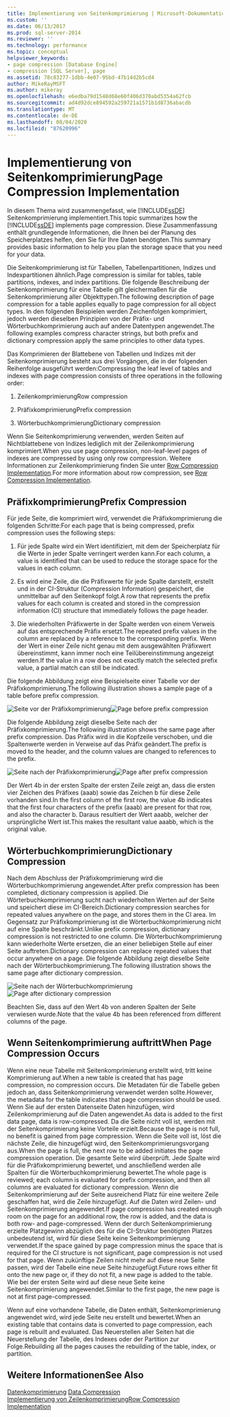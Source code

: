```yaml
---
title: Implementierung von Seitenkomprimierung | Microsoft-Dokumentation
ms.custom: ''
ms.date: 06/13/2017
ms.prod: sql-server-2014
ms.reviewer: ''
ms.technology: performance
ms.topic: conceptual
helpviewer_keywords:
- page compression [Database Engine]
- compression [SQL Server], page
ms.assetid: 78c83277-1dbb-4e07-95bd-47b14d2b5cd4
author: MikeRayMSFT
ms.author: mikeray
ms.openlocfilehash: e6edba79d1548d68e60f406d370abd5354a62fcb
ms.sourcegitcommit: ad4d92dce894592a259721a1571b1d8736abacdb
ms.translationtype: MT
ms.contentlocale: de-DE
ms.lasthandoff: 08/04/2020
ms.locfileid: "87620996"
---
```

# <a name="page-compression-implementation"></a><span data-ttu-id="66e82-102">Implementierung von Seitenkomprimierung</span><span class="sxs-lookup"><span data-stu-id="66e82-102">Page Compression Implementation</span></span>
  <span data-ttu-id="66e82-103">In diesem Thema wird zusammengefasst, wie [!INCLUDE[ssDE](../../includes/ssde-md.md)] Seitenkomprimierung implementiert.</span><span class="sxs-lookup"><span data-stu-id="66e82-103">This topic summarizes how the [!INCLUDE[ssDE](../../includes/ssde-md.md)] implements page compression.</span></span> <span data-ttu-id="66e82-104">Diese Zusammenfassung enthält grundlegende Informationen, die Ihnen bei der Planung des Speicherplatzes helfen, den Sie für Ihre Daten benötigten.</span><span class="sxs-lookup"><span data-stu-id="66e82-104">This summary provides basic information to help you plan the storage space that you need for your data.</span></span>  
  
 <span data-ttu-id="66e82-105">Die Seitenkomprimierung ist für Tabellen, Tabellenpartitionen, Indizes und Indexpartitionen ähnlich.</span><span class="sxs-lookup"><span data-stu-id="66e82-105">Page compression is similar for tables, table partitions, indexes, and index partitions.</span></span> <span data-ttu-id="66e82-106">Die folgende Beschreibung der Seitenkomprimierung für eine Tabelle gilt gleichermaßen für die Seitenkomprimierung aller Objekttypen.</span><span class="sxs-lookup"><span data-stu-id="66e82-106">The following description of page compression for a table applies equally to page compression for all object types.</span></span> <span data-ttu-id="66e82-107">In den folgenden Beispielen werden Zeichenfolgen komprimiert, jedoch werden dieselben Prinzipien von der Präfix- und Wörterbuchkomprimierung auch auf andere Datentypen angewendet.</span><span class="sxs-lookup"><span data-stu-id="66e82-107">The following examples compress character strings, but both prefix and dictionary compression apply the same principles to other data types.</span></span>  
  
 <span data-ttu-id="66e82-108">Das Komprimieren der Blattebene von Tabellen und Indizes mit der Seitenkomprimierung besteht aus drei Vorgängen, die in der folgenden Reihenfolge ausgeführt werden:</span><span class="sxs-lookup"><span data-stu-id="66e82-108">Compressing the leaf level of tables and indexes with page compression consists of three operations in the following order:</span></span>  
  
1.  <span data-ttu-id="66e82-109">Zeilenkomprimierung</span><span class="sxs-lookup"><span data-stu-id="66e82-109">Row compression</span></span>  
  
2.  <span data-ttu-id="66e82-110">Präfixkomprimierung</span><span class="sxs-lookup"><span data-stu-id="66e82-110">Prefix compression</span></span>  
  
3.  <span data-ttu-id="66e82-111">Wörterbuchkomprimierung</span><span class="sxs-lookup"><span data-stu-id="66e82-111">Dictionary compression</span></span>  
  
 <span data-ttu-id="66e82-112">Wenn Sie Seitenkomprimierung verwenden, werden Seiten auf Nichtblattebene von Indizes lediglich mit der Zeilenkomprimierung komprimiert.</span><span class="sxs-lookup"><span data-stu-id="66e82-112">When you use page compression, non-leaf-level pages of indexes are compressed by using only row compression.</span></span> <span data-ttu-id="66e82-113">Weitere Informationen zur Zeilenkomprimierung finden Sie unter [Row Compression Implementation](../data-compression/row-compression-implementation.md).</span><span class="sxs-lookup"><span data-stu-id="66e82-113">For more information about row compression, see [Row Compression Implementation](../data-compression/row-compression-implementation.md).</span></span>  
  
## <a name="prefix-compression"></a><span data-ttu-id="66e82-114">Präfixkomprimierung</span><span class="sxs-lookup"><span data-stu-id="66e82-114">Prefix Compression</span></span>  
 <span data-ttu-id="66e82-115">Für jede Seite, die komprimiert wird, verwendet die Präfixkomprimierung die folgenden Schritte:</span><span class="sxs-lookup"><span data-stu-id="66e82-115">For each page that is being compressed, prefix compression uses the following steps:</span></span>  
  
1.  <span data-ttu-id="66e82-116">Für jede Spalte wird ein Wert identifiziert, mit dem der Speicherplatz für die Werte in jeder Spalte verringert werden kann.</span><span class="sxs-lookup"><span data-stu-id="66e82-116">For each column, a value is identified that can be used to reduce the storage space for the values in each column.</span></span>  
  
2.  <span data-ttu-id="66e82-117">Es wird eine Zeile, die die Präfixwerte für jede Spalte darstellt, erstellt und in der CI-Struktur (Compression Information) gespeichert, die unmittelbar auf den Seitenkopf folgt.</span><span class="sxs-lookup"><span data-stu-id="66e82-117">A row that represents the prefix values for each column is created and stored in the compression information (CI) structure that immediately follows the page header.</span></span>  
  
3.  <span data-ttu-id="66e82-118">Die wiederholten Präfixwerte in der Spalte werden von einem Verweis auf das entsprechende Präfix ersetzt.</span><span class="sxs-lookup"><span data-stu-id="66e82-118">The repeated prefix values in the column are replaced by a reference to the corresponding prefix.</span></span> <span data-ttu-id="66e82-119">Wenn der Wert in einer Zeile nicht genau mit dem ausgewählten Präfixwert übereinstimmt, kann immer noch eine Teilübereinstimmung angezeigt werden.</span><span class="sxs-lookup"><span data-stu-id="66e82-119">If the value in a row does not exactly match the selected prefix value, a partial match can still be indicated.</span></span>  
  
 <span data-ttu-id="66e82-120">Die folgende Abbildung zeigt eine Beispielseite einer Tabelle vor der Präfixkomprimierung.</span><span class="sxs-lookup"><span data-stu-id="66e82-120">The following illustration shows a sample page of a table before prefix compression.</span></span>  
  
 <span data-ttu-id="66e82-121">![Seite vor der Präfixkomprimierung](../media/skt-tblcompression1c.gif "Seite vor der Präfixkomprimierung")</span><span class="sxs-lookup"><span data-stu-id="66e82-121">![Page before prefix compression](../media/skt-tblcompression1c.gif "Page before prefix compression")</span></span>  
  
 <span data-ttu-id="66e82-122">Die folgende Abbildung zeigt dieselbe Seite nach der Präfixkomprimierung.</span><span class="sxs-lookup"><span data-stu-id="66e82-122">The following illustration shows the same page after prefix compression.</span></span> <span data-ttu-id="66e82-123">Das Präfix wird in die Kopfzeile verschoben, und die Spaltenwerte werden in Verweise auf das Präfix geändert.</span><span class="sxs-lookup"><span data-stu-id="66e82-123">The prefix is moved to the header, and the column values are changed to references to the prefix.</span></span>  
  
 <span data-ttu-id="66e82-124">![Seite nach der Präfixkomprimierung](../media/tblcompression2.gif "Seite nach der Präfixkomprimierung")</span><span class="sxs-lookup"><span data-stu-id="66e82-124">![Page after prefix compression](../media/tblcompression2.gif "Page after prefix compression")</span></span>  
  
 <span data-ttu-id="66e82-125">Der Wert 4b in der ersten Spalte der ersten Zeile zeigt an, dass die ersten vier Zeichen des Präfixes (aaab) sowie das Zeichen b für diese Zeile vorhanden sind.</span><span class="sxs-lookup"><span data-stu-id="66e82-125">In the first column of the first row, the value 4b indicates that the first four characters of the prefix (aaab) are present for that row, and also the character b.</span></span> <span data-ttu-id="66e82-126">Daraus resultiert der Wert aaabb, welcher der ursprüngliche Wert ist.</span><span class="sxs-lookup"><span data-stu-id="66e82-126">This makes the resultant value aaabb, which is the original value.</span></span>  
  
## <a name="dictionary-compression"></a><span data-ttu-id="66e82-127">Wörterbuchkomprimierung</span><span class="sxs-lookup"><span data-stu-id="66e82-127">Dictionary Compression</span></span>  
 <span data-ttu-id="66e82-128">Nach dem Abschluss der Präfixkomprimierung wird die Wörterbuchkomprimierung angewendet.</span><span class="sxs-lookup"><span data-stu-id="66e82-128">After prefix compression has been completed, dictionary compression is applied.</span></span> <span data-ttu-id="66e82-129">Die Wörterbuchkomprimierung sucht nach wiederholten Werten auf der Seite und speichert diese im CI-Bereich.</span><span class="sxs-lookup"><span data-stu-id="66e82-129">Dictionary compression searches for repeated values anywhere on the page, and stores them in the CI area.</span></span> <span data-ttu-id="66e82-130">Im Gegensatz zur Präfixkomprimierung ist die Wörterbuchkomprimierung nicht auf eine Spalte beschränkt.</span><span class="sxs-lookup"><span data-stu-id="66e82-130">Unlike prefix compression, dictionary compression is not restricted to one column.</span></span> <span data-ttu-id="66e82-131">Die Wörterbuchkomprimierung kann wiederholte Werte ersetzen, die an einer beliebigen Stelle auf einer Seite auftreten.</span><span class="sxs-lookup"><span data-stu-id="66e82-131">Dictionary compression can replace repeated values that occur anywhere on a page.</span></span> <span data-ttu-id="66e82-132">Die folgende Abbildung zeigt dieselbe Seite nach der Wörterbuchkomprimierung.</span><span class="sxs-lookup"><span data-stu-id="66e82-132">The following illustration shows the same page after dictionary compression.</span></span>  
  
 <span data-ttu-id="66e82-133">![Seite nach der Wörterbuchkomprimierung](../media/tblcompression3.gif "Seite nach der Wörterbuchkomprimierung")</span><span class="sxs-lookup"><span data-stu-id="66e82-133">![Page after dictionary compression](../media/tblcompression3.gif "Page after dictionary compression")</span></span>  
  
 <span data-ttu-id="66e82-134">Beachten Sie, dass auf den Wert 4b von anderen Spalten der Seite verwiesen wurde.</span><span class="sxs-lookup"><span data-stu-id="66e82-134">Note that the value 4b has been referenced from different columns of the page.</span></span>  
  
## <a name="when-page-compression-occurs"></a><span data-ttu-id="66e82-135">Wenn Seitenkomprimierung auftritt</span><span class="sxs-lookup"><span data-stu-id="66e82-135">When Page Compression Occurs</span></span>  
 <span data-ttu-id="66e82-136">Wenn eine neue Tabelle mit Seitenkomprimierung erstellt wird, tritt keine Komprimierung auf.</span><span class="sxs-lookup"><span data-stu-id="66e82-136">When a new table is created that has page compression, no compression occurs.</span></span> <span data-ttu-id="66e82-137">Die Metadaten für die Tabelle geben jedoch an, dass Seitenkomprimierung verwendet werden sollte.</span><span class="sxs-lookup"><span data-stu-id="66e82-137">However, the metadata for the table indicates that page compression should be used.</span></span> <span data-ttu-id="66e82-138">Wenn Sie auf der ersten Datenseite Daten hinzufügen, wird Zeilenkomprimierung auf die Daten angewendet.</span><span class="sxs-lookup"><span data-stu-id="66e82-138">As data is added to the first data page, data is row-compressed.</span></span> <span data-ttu-id="66e82-139">Da die Seite nicht voll ist, werden mit der Seitenkomprimierung keine Vorteile erzielt.</span><span class="sxs-lookup"><span data-stu-id="66e82-139">Because the page is not full, no benefit is gained from page compression.</span></span> <span data-ttu-id="66e82-140">Wenn die Seite voll ist, löst die nächste Zeile, die hinzugefügt wird, den Seitenkomprimierungsvorgang aus.</span><span class="sxs-lookup"><span data-stu-id="66e82-140">When the page is full, the next row to be added initiates the page compression operation.</span></span> <span data-ttu-id="66e82-141">Die gesamte Seite wird überprüft. Jede Spalte wird für die Präfixkomprimierung bewertet, und anschließend werden alle Spalten für die Wörterbuchkomprimierung bewertet.</span><span class="sxs-lookup"><span data-stu-id="66e82-141">The whole page is reviewed; each column is evaluated for prefix compression, and then all columns are evaluated for dictionary compression.</span></span> <span data-ttu-id="66e82-142">Wenn die Seitenkomprimierung auf der Seite ausreichend Platz für eine weitere Zeile geschaffen hat, wird die Zeile hinzugefügt. Auf die Daten wird Zeilen- und Seitenkomprimierung angewendet.</span><span class="sxs-lookup"><span data-stu-id="66e82-142">If page compression has created enough room on the page for an additional row, the row is added, and the data is both row- and page-compressed.</span></span> <span data-ttu-id="66e82-143">Wenn der durch Seitenkomprimierung erzielte Platzgewinn abzüglich des für die CI-Struktur benötigten Platzes unbedeutend ist, wird für diese Seite keine Seitenkomprimierung verwendet.</span><span class="sxs-lookup"><span data-stu-id="66e82-143">If the space gained by page compression minus the space that is required for the CI structure is not significant, page compression is not used for that page.</span></span> <span data-ttu-id="66e82-144">Wenn zukünftige Zeilen nicht mehr auf diese neue Seite passen, wird der Tabelle eine neue Seite hinzugefügt.</span><span class="sxs-lookup"><span data-stu-id="66e82-144">Future rows either fit onto the new page or, if they do not fit, a new page is added to the table.</span></span> <span data-ttu-id="66e82-145">Wie bei der ersten Seite wird auf diese neue Seite keine Seitenkomprimierung angewendet.</span><span class="sxs-lookup"><span data-stu-id="66e82-145">Similar to the first page, the new page is not at first page-compressed.</span></span>  
  
 <span data-ttu-id="66e82-146">Wenn auf eine vorhandene Tabelle, die Daten enthält, Seitenkomprimierung angewendet wird, wird jede Seite neu erstellt und bewertet.</span><span class="sxs-lookup"><span data-stu-id="66e82-146">When an existing table that contains data is converted to page compression, each page is rebuilt and evaluated.</span></span> <span data-ttu-id="66e82-147">Das Neuerstellen aller Seiten hat die Neuerstellung der Tabelle, des Indexes oder der Partition zur Folge.</span><span class="sxs-lookup"><span data-stu-id="66e82-147">Rebuilding all the pages causes the rebuilding of the table, index, or partition.</span></span>  
  
## <a name="see-also"></a><span data-ttu-id="66e82-148">Weitere Informationen</span><span class="sxs-lookup"><span data-stu-id="66e82-148">See Also</span></span>  
 <span data-ttu-id="66e82-149">[Datenkomprimierung](data-compression.md) </span><span class="sxs-lookup"><span data-stu-id="66e82-149">[Data Compression](data-compression.md) </span></span>  
 [<span data-ttu-id="66e82-150">Implementierung von Zeilenkomprimierung</span><span class="sxs-lookup"><span data-stu-id="66e82-150">Row Compression Implementation</span></span>](row-compression-implementation.md)  
  
  
